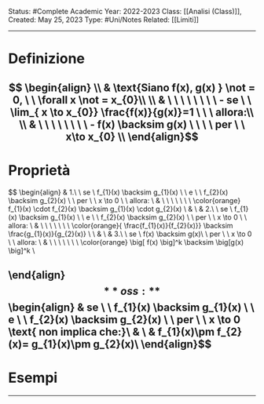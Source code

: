 Status: #Complete
Academic Year: 2022-2023
Class: [[Analisi (Class)]], 
Created: May 25, 2023
Type: #Uni/Notes
Related: [[Limiti]]

---
# Definizione
$$ \begin{align} \\
& \text{Siano f(x), g(x) } \not = 0, \ \  \forall x \not = x_{0}\\ \\
&  \ \ \ \ \ \ \ \ - se \ \ \lim_{ x \to x_{0}} \frac{f(x)}{g(x)}=1 \ \ \ allora:\\ \\
& \ \ \ \ \ \ \ \ - f(x) \backsim g(x) \ \ \ \ per \ \ x\to x_{0}  \\ 
\end{align}$$
---
# Proprietà
$$
\begin{align} 
& 1.\ \ se  \ f_{1}(x) \backsim g_{1}(x) \ \ e \ \ f_{2}(x) \backsim g_{2}(x) \ \  per \ \ x \to 0 \ \ allora:  \\ 
& \ \ \ \ \ \ \ \color{orange} f_{1}(x) \cdot f_{2}(x) \backsim g_{1}(x) \cdot g_{2}(x) \\
& \\
& 2.\ \ se  \ f_{1}(x) \backsim g_{1}(x) \ \ e \ \ f_{2}(x) \backsim g_{2}(x) \ \  per \ \ x \to 0 \ \ allora:  \\
& \ \ \ \ \ \ \ \color{orange}{ \frac{f_{1}(x)}{f_{2}(x)}} \backsim \frac{g_{1}(x)}{g_{2}(x)} \\ \\
& \\
& 3.\ \ se  \ f(x) \backsim g(x)\ \  per \ \ x \to 0 \ \ allora:  \\
& \ \ \ \ \ \ \ \color{orange} \big[ f(x) \big]^k \backsim \big[g(x) \big]^k \\

\end{align}
$$
**oss:** 
$$ \begin{align}
& se \ \ f_{1}(x) \backsim g_{1}(x) \ \ e \ \ f_{2}(x) \backsim g_{2}(x) \ \  per \ \ x \to 0 \text{ non implica che:}\\
&  \\
&  f_{1}(x)\pm f_{2}(x)= g_{1}(x)\pm g_{2}(x)\\
\end{align}$$
---
# Esempi


---